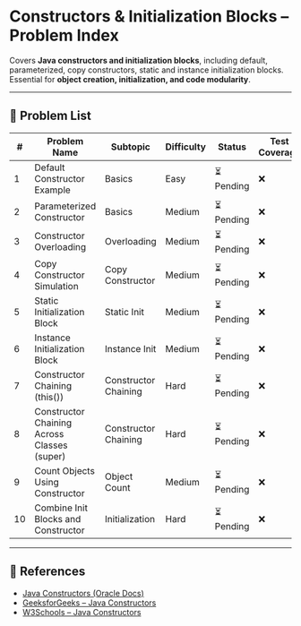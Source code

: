 # Constructors & Initialization Blocks – Problem Index

Covers **Java constructors and initialization blocks**, including default, parameterized, copy constructors, static and instance initialization blocks.  
Essential for **object creation, initialization, and code modularity**.

---

## 📌 Problem List

| # | Problem Name | Subtopic | Difficulty | Status | Test Coverage |
|---|--------------|----------|------------|--------|---------------|
| 1 | Default Constructor Example | Basics | Easy | ⏳ Pending | ❌ |
| 2 | Parameterized Constructor | Basics | Medium | ⏳ Pending | ❌ |
| 3 | Constructor Overloading | Overloading | Medium | ⏳ Pending | ❌ |
| 4 | Copy Constructor Simulation | Copy Constructor | Medium | ⏳ Pending | ❌ |
| 5 | Static Initialization Block | Static Init | Medium | ⏳ Pending | ❌ |
| 6 | Instance Initialization Block | Instance Init | Medium | ⏳ Pending | ❌ |
| 7 | Constructor Chaining (this()) | Constructor Chaining | Hard | ⏳ Pending | ❌ |
| 8 | Constructor Chaining Across Classes (super) | Constructor Chaining | Hard | ⏳ Pending | ❌ |
| 9 | Count Objects Using Constructor | Object Count | Medium | ⏳ Pending | ❌ |
| 10 | Combine Init Blocks and Constructor | Initialization | Hard | ⏳ Pending | ❌ |

---

## 🔗 References

- [Java Constructors (Oracle Docs)](https://docs.oracle.com/javase/tutorial/java/javaOO/constructors.html)
- [GeeksforGeeks – Java Constructors](https://www.geeksforgeeks.org/constructors-in-java/)
- [W3Schools – Java Constructors](https://www.w3schools.com/java/java_constructors.asp)
